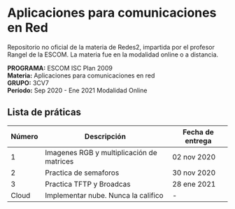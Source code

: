 # Aplicaciones para comunicaciones en Red

Repositorio no oficial de la materia de Redes2, impartida por el profesor Rangel de la ESCOM. La materia fue en la modalidad online o a distancia. 

**PROGRAMA:** ESCOM ISC Plan 2009  
**Materia:** Aplicaciones para comunicaciones en red  
**GRUPO:** 3CV7  
**Período:** Sep 2020 - Ene 2021 Modalidad Online  

## Lista de práticas

| Número | Descripción | Fecha de entrega |
|---|---|---|
| 1 | Imagenes RGB y multiplicación de matrices | 02 nov 2020 |
| 2 | Practica de semaforos | 30 nov 2020 |
| 3 | Practica TFTP y Broadcas | 28 ene 2021 |
| Cloud | Implementar nube. Nunca la califico | - |
